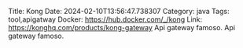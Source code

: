 Title: Kong
Date: 2024-02-10T13:56:47.738307
Category: java
Tags: tool,apigatway
Docker: https://hub.docker.com/_/kong
Link: https://konghq.com/products/kong-gateway
Api gateway famoso.
Api gateway famoso.
